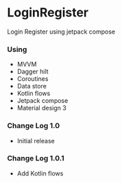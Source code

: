 # LoginRegister
Login Register using jetpack compose

<h3>Using</h3>
<ul>
  <li>MVVM</li>
  <li>Dagger hilt</li>
  <li>Coroutines</li>
  <li>Data store</li>
  <li>Kotlin flows</li>
  <li>Jetpack compose</li>
  <li>Material design 3</li>
</ul>

<h3>Change Log 1.0</h3>
<ul>
  <li>Initial release</li>
</ul>

<h3>Change Log 1.0.1</h3>
<ul>
  <li>Add Kotlin flows</li>
</ul>
